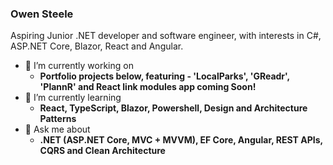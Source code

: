 ### Owen Steele

Aspiring Junior .NET developer and software engineer, with interests in C#, ASP.NET Core, Blazor, React and Angular.

- 🔭 I’m currently working on 
  - **Portfolio projects below, featuring - 'LocalParks', 'GReadr', 'PlannR' and React link modules app coming Soon!**
- 🌱 I’m currently learning
  - **React, TypeScript, Blazor, Powershell, Design and Architecture Patterns**
- 💬 Ask me about 
  - **.NET (ASP.NET Core, MVC + MVVM), EF Core, Angular, REST APIs, CQRS and Clean Architecture** 
